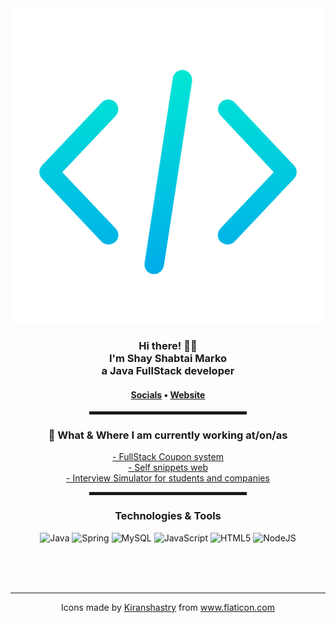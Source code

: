 <!-- Hi there! Feel free to make this your own. -->

<div align="center">
    <a href="https://stephenajulu.com"><img src="assets/img/coding.png"></a>
    <br>
    <h3>Hi there! 👋🤓<br>
        I'm Shay Shabtai Marko<br>
        a Java FullStack developer</h3>
    <h4><a href="https://www.linkedin.com/in/shay-marko-0a4ba01b5/">Socials</a> • <a href="#">Website</a></h4>
    <hr width="50%" style="height:5px;">
    <h3>💼 What & Where I am currently working at/on/as</h3>
    <p>
        <a href="#">- FullStack Coupon system</a><br>
        <a href="#">- Self snippets web</a><br>
        <a href="#">- Interview Simulator for students and companies</a><br>
    </p>
    <hr width="50%" style="height:5px;">
    <h3>Technologies & Tools</h3>
    <p>
        <img alt="Java" src="https://img.shields.io/badge/java-%23ED8B00.svg?style=for-the-badge&logo=java&logoColor=white"/> <img alt="Spring" src="https://img.shields.io/badge/spring-%236DB33F.svg?style=for-the-badge&logo=spring&logoColor=white"/>
        <img alt="MySQL" src="https://img.shields.io/badge/mysql-%2300f.svg?style=for-the-badge&logo=mysql&logoColor=white"/>
        <img alt="JavaScript" src="https://img.shields.io/badge/javascript-%23323330.svg?style=for-the-badge&logo=javascript&logoColor=%23F7DF1E"/>
        <img alt="HTML5" src="https://img.shields.io/badge/html5-%23E34F26.svg?style=for-the-badge&logo=html5&logoColor=white"/>
        <img alt="NodeJS" src="https://img.shields.io/badge/node.js-%2343853D.svg?style=for-the-badge&logo=node-dot-js&logoColor=white"/>
    </p>
    <br><br><br><hr>
    <div>Icons made by <a href="" title="Kiranshastry">Kiranshastry</a> from <a href="https://www.flaticon.com/" title="Flaticon">www.flaticon.com</a></div>
</div>

